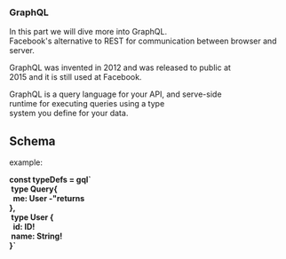 ### GraphQL

In this part we will dive more into GraphQL.<br>Facebook's alternative to REST for communication between browser and server.

GraphQL was invented in 2012 and was released to public at<br>2015 and it is still used at Facebook.

GraphQL is a query language for your API, and serve-side<br> runtime for executing queries using a type<br>system you define for your data.

## Schema

example:

<strong>const typeDefs = gql\`<br>&nbsp;type Query{<br>&nbsp;&nbsp;me: User -"returns <br>},<br>&nbsp;type User {<br>&nbsp;&nbsp;id: ID!<br>&nbsp;name: String!<br>}\`</strong>
